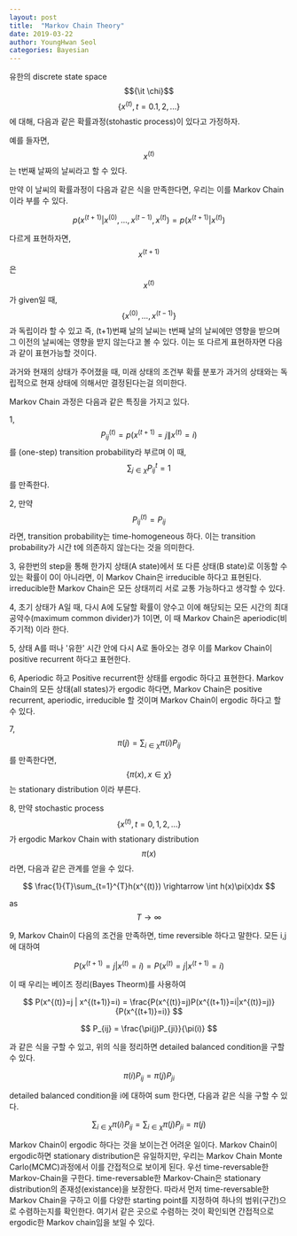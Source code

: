 ```yaml
---
layout: post
title:  "Markov Chain Theory"
date: 2019-03-22 
author: YoungHwan Seol
categories: Bayesian
---
```


유한의 discrete state space $${\it \chi}$$ $$\{x^{(t)},t=0.1,2,...\}$$ 에 대해, 다음과 같은 확률과정(stohastic process)이 있다고 가정하자. 

예를 들자면, $$x^{(t)}$$는 t번째 날짜의 날씨라고 할 수 있다.

만약 이 날씨의 확률과정이 다음과 같은 식을 만족한다면, 우리는 이를 Markov Chain이라 부를 수 있다.

$$ p(x^{(t+1)} | x^{(0)},...,x^{(t-1)},x^{(t)} )=p(x^{(t+1)}|x^{(t)}) $$

다르게 표현하자면,  $$x^{(t+1)}$$ 은 $$x^{(t)}$$가 given일 때, $$\{ x^{(0)},...,x^{(t-1)} \}$$ 과 독립이라 할 수 있고 즉, (t+1)번째 날의 날씨는 t번째 날의 날씨에만 영향을 받으며 그 이전의 날씨에는 영향을 받지 않는다고 볼 수 있다. 이는 또 다르게 표현하자면 다음과 같이 표현가능할 것이다. 

과거와 현재의 상태가 주어졌을 때, 미래 상태의 조건부 확률 분포가 과거의 상태와는 독립적으로 현재 상태에 의해서만 결정된다는걸 의미한다. 

Markov Chain 과정은 다음과 같은 특징을 가지고 있다.

1, $$P_{ij}^{(t)}=p(x^{(t+1)}=j \| x^{(t)}=i)$$ 를 (one-step) transition probability라 부르며 이 때, $$\sum_{j \in \chi} P_{ij}^{t}=1$$ 를 만족한다. 

2, 만약 $$P_{ij}^{(t)}=P_{ij}$$ 라면, transition probability는 time-homogeneous 하다. 이는 transition probability가 시간 t에 의존하지 않는다는 것을 의미한다. 

3, 유한번의 step을 통해 한가지 상태(A state)에서 또 다른 상태(B state)로 이동할 수 있는 확률이 0이 아니라면, 이 Markov Chain은 irreducible 하다고 표현된다. irreducible한 Markov Chain은 모든 상태끼리 서로 교통 가능하다고 생각할 수 있다.

4, 초기 상태가 A일 때, 다시 A에 도달할 확률이 양수고 이에 해당되는 모든 시간의 최대 공약수(maximum common divider)가 1이면, 이 때 Markov Chain은 aperiodic(비주기적) 이라 한다. 

5, 상태 A를 떠나 '유한' 시간 안에 다시 A로 돌아오는 경우 이를 Markov Chain이 positive recurrent 하다고 표현한다.

6, Aperiodic 하고 Positive recurrent한 상태를 ergodic 하다고 표현한다. Markov Chain의 모든 상태(all states)가 ergodic 하다면, Markov Chain은 positive recurrent, aperiodic, irreducible 할 것이며 Markov Chain이 ergodic 하다고 할 수 있다.

7, $$ \pi(j)=\sum_{i \in \chi} \pi(i)P_{ij} $$를 만족한다면, $$\{\pi(x), x \in \chi \} $$ 는 stationary distribution 이라 부른다. 

8, 만약 stochastic process $$\{x^{(t)},t=0,1,2,...\}$$가 ergodic Markov Chain with stationary distribution $$\pi(x)$$ 라면, 다음과 같은 관계를 얻을 수 있다.

$$ \frac{1}{T}\sum_{t=1}^{T}h(x^{(t)}) \rightarrow \int h(x)\pi(x)dx $$ 

as $$ T \rightarrow \infty $$ 

9, Markov Chain이 다음의 조건을 만족하면, time reversible 하다고 말한다. 모든 i,j에 대하여

$$ P(x^{(t+1)}=j | x^{(t)}=i)=P(x^{(t)}=j|x^{(t+1)}=i) $$

이 때 우리는 베이즈 정리(Bayes Theorm)를 사용하여

$$ P(x^{(t)}=j | x^{(t+1)}=i) =  \frac{P(x^{(t)}=j)P(x^{(t+1)}=i|x^{(t)}=j)}{P(x^{(t+1)}=i)} $$

$$ P_{ij} = \frac{\pi(j)P_{ji}}{\pi(i)} $$

과 같은 식을 구할 수 있고, 위의 식을 정리하면 detailed balanced condition을 구할 수 있다.

$$ \pi(i)P_{ij}=\pi(j)P_{ji} $$

detailed balanced condition을 i에 대하여 sum 한다면, 다음과 같은 식을 구할 수 있다.

$$ \sum_{i \in \chi} \pi(i)P_{ij} = \sum_{i \in \chi} \pi(j)P_{ji} = \pi(j) $$

Markov Chain이 ergodic 하다는 것을 보이는건 어려운 일이다. Markov Chain이 ergodic하면 stationary distribution은 유일하지만, 우리는 Markov Chain Monte Carlo(MCMC)과정에서 이를 간접적으로 보이게 된다. 우선 time-reversable한 Markov-Chain을 구한다. time-reversable한 Markov-Chain은 stationary distribution의 존재성(existance)을 보장한다. 따라서 먼저 time-reversable한 Markov Chain을 구하고 이를 다양한 starting point를 지정하여 하나의 범위(구간)으로 수렴하는지를 확인한다. 여기서 같은 곳으로 수렴하는 것이 확인되면 간접적으로 ergodic한 Markov chain임을 보일 수 있다. 








